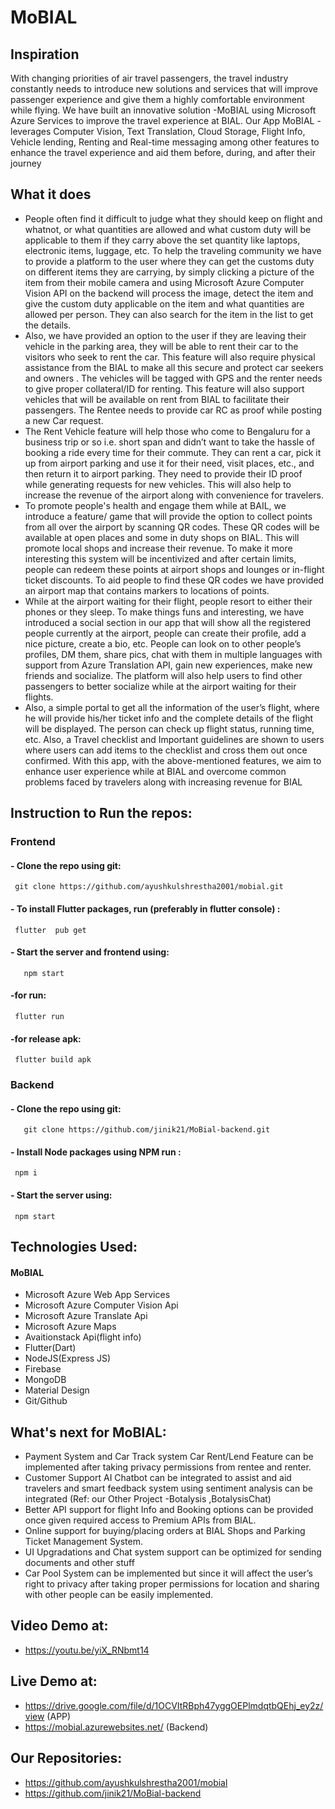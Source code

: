 # MoBIAL

## Inspiration

With changing priorities of air travel passengers, the travel industry constantly needs to introduce new solutions and services that will improve passenger experience and give them a highly comfortable environment while flying. We have built an innovative solution -MoBIAL using Microsoft Azure Services to improve the travel experience at BIAL.
Our App MoBIAL - leverages Computer Vision, Text Translation, Cloud Storage, Flight Info, Vehicle lending, Renting and Real-time messaging among other features to enhance the travel experience and aid them before, during, and after their journey

## What it does
- People often find it difficult to judge what they should keep on flight and whatnot, or what quantities are allowed and what custom duty will be applicable to them if they carry above the set quantity like laptops, electronic items, luggage, etc. To help the traveling community we have to provide a platform to the user where they can get the customs duty on different items they are carrying, by simply clicking a picture of the item from their mobile camera and using Microsoft Azure Computer Vision API on the backend will process the image, detect the item and give the custom duty applicable on the item and what quantities are allowed per person. They can also search for the item in the list to get the details.
- Also, we have provided an option to the user if they are leaving their vehicle in the parking area, they will be able to rent their car to the visitors who seek to rent the car. This feature will also require physical assistance from the BIAL to make all this secure and protect car seekers and owners . The vehicles will be tagged with GPS and the renter needs to give proper collateral/ID for renting. This feature will also support vehicles that will be available on rent from BIAL to facilitate their passengers. The Rentee needs to provide car RC as proof while posting a new Car request.
- The Rent Vehicle feature will help those who come to Bengaluru for a business trip or so i.e. short span and didn’t want to take the hassle of booking a ride every time for their commute. They can rent a car, pick it up from airport parking and use it for their need, visit places, etc., and then return it to airport parking. They need to provide their ID proof while generating requests for new vehicles. This will also help to increase the revenue of the airport along with convenience for travelers.
- To promote people's health and engage them while at BAIL, we introduce a feature/ game that will provide the option to collect points from all over the airport by scanning QR codes. These QR codes will be available at open places and some in duty shops on BIAL. This will promote local shops and increase their revenue. To make it more interesting this system will be incentivized and after certain limits, people can redeem these points at airport shops and lounges or in-flight ticket discounts. To aid people to find these QR codes we have provided an airport map that contains markers to locations of points.
- While at the airport waiting for their flight, people resort to either their phones or they sleep. To make things funs and interesting, we have introduced a social section in our app that will show all the registered people currently at the airport, people can create their profile, add a nice picture, create a bio, etc. People can look on to other people’s profiles, DM them, share pics, chat with them in multiple languages with support from Azure Translation API, gain new experiences, make new friends and socialize. The platform will also help users to find other passengers to better socialize while at the airport waiting for their flights.
- Also, a simple portal to get all the information of the user’s flight, where he will provide his/her ticket info and the complete details of the flight will be displayed. The person can check up flight status, running time, etc. Also, a Travel checklist and Important guidelines are shown to users where users can add items to the  checklist and cross them out once confirmed.
With this app, with the above-mentioned features, we aim to enhance user experience while at BIAL and overcome common problems faced by travelers along with increasing revenue for BIAL


## Instruction to Run the repos:
### Frontend
#### - Clone the repo using git:
     git clone https://github.com/ayushkulshrestha2001/mobial.git
#### - To install Flutter packages, run (preferably in flutter console) :
     flutter  pub get
#### - Start the server and frontend using:
	   npm start
#### -for run:
     flutter run
#### -for release apk:
     flutter build apk


 
### Backend
#### - Clone the repo using git:
 	   git clone https://github.com/jinik21/MoBial-backend.git

#### - Install Node packages using NPM run :
     npm i
#### - Start the server using:
     npm start
    
## Technologies Used:
#### MoBIAL
- Microsoft Azure Web App Services
- Microsoft Azure Computer Vision Api
- Microsoft Azure Translate Api
- Microsoft Azure Maps
- Avaitionstack Api(flight info)
- Flutter(Dart)
- NodeJS(Express JS)
- Firebase
- MongoDB
- Material Design
- Git/Github

## What's next for MoBIAL: 
- Payment System and Car Track system Car Rent/Lend Feature can be implemented after taking privacy permissions from rentee and renter.
- Customer Support AI Chatbot can be integrated to assist and aid travelers and smart feedback system using sentiment analysis can be integrated (Ref: our Other Project -Botalysis ,BotalysisChat)
- Better API support for flight Info and Booking options can be provided once given required access to Premium APIs from BIAL. 
- Online support for buying/placing orders at BIAL Shops and Parking Ticket Management System. 
- UI Upgradations and Chat system support can be optimized for sending documents and other stuff
- Car Pool System can be implemented but since it will affect the user’s right to privacy after taking proper permissions for location and sharing with other people can be easily implemented.   

## Video Demo at:
- https://youtu.be/yiX_RNbmt14

## Live Demo at:
- https://drive.google.com/file/d/1OCVItRBph47yggOEPlmdqtbQEhj_ey2z/view (APP)
- https://mobial.azurewebsites.net/ (Backend)

## Our Repositories:
- https://github.com/ayushkulshrestha2001/mobial
- https://github.com/jinik21/MoBial-backend
